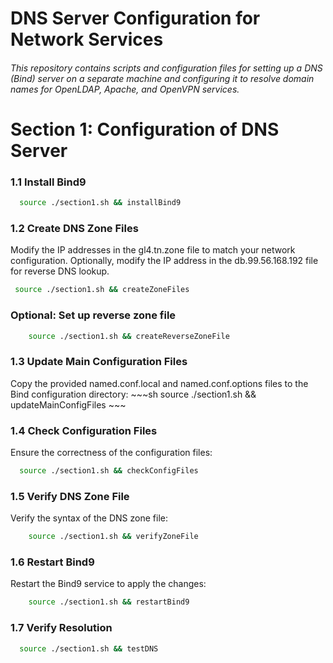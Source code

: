 # DNS Server Configuration for Network Services
###### This repository contains scripts and configuration files for setting up a DNS (Bind) server on a separate machine and configuring it to resolve domain names for OpenLDAP, Apache, and OpenVPN services.

# Section 1: Configuration of DNS Server
 ### 1.1 Install Bind9
~~~sh
  source ./section1.sh && installBind9
~~~
 ### 1.2 Create DNS Zone Files
  Modify the IP addresses in the gl4.tn.zone file to match your network configuration.
  Optionally, modify the IP address in the db.99.56.168.192 file for reverse DNS lookup. 
 ~~~sh 
  source ./section1.sh && createZoneFiles
  ~~~
 ### Optional: Set up reverse zone file 
~~~sh
    source ./section1.sh && createReverseZoneFile
~~~
 ### 1.3 Update Main Configuration Files
 Copy the provided named.conf.local and named.conf.options files to the Bind configuration directory:
    ~~~sh
        source ./section1.sh && updateMainConfigFiles
    ~~~
  
 ### 1.4 Check Configuration Files
Ensure the correctness of the configuration files:
~~~sh
  source ./section1.sh && checkConfigFiles
~~~~
 ### 1.5 Verify DNS Zone File
Verify the syntax of the DNS zone file:
~~~sh
    source ./section1.sh && verifyZoneFile
~~~~
 ### 1.6 Restart Bind9
 Restart the Bind9 service to apply the changes:
~~~sh
    source ./section1.sh && restartBind9
~~~~


 ### 1.7 Verify Resolution
  ~~~sh
    source ./section1.sh && testDNS
  ~~~~